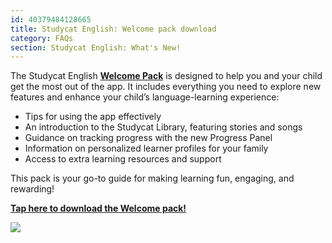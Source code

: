 ```yaml
---
id: 40379484128665
title: Studycat English: Welcome pack download
category: FAQs
section: Studycat English: What's New!
---
```

The Studycat English **[Welcome Pack](https://res.cloudinary.com/dam8jh3m8/image/upload/v1731059311/docs/studycat-English-welcome-pack-en.pdf)** is designed to help you and your child get the most out of the app. It includes everything you need to explore new features and enhance your child’s language-learning experience:

- Tips for using the app effectively
- An introduction to the Studycat Library, featuring stories and songs
- Guidance on tracking progress with the new Progress Panel
- Information on personalized learner profiles for your family
- Access to extra learning resources and support

This pack is your go-to guide for making learning fun, engaging, and rewarding!

  
**[Tap here to download the Welcome pack!](https://res.cloudinary.com/dam8jh3m8/image/upload/v1731059311/docs/studycat-English-welcome-pack-en.pdf)**

![](https://help.studycat.com/hc/article_attachments/40379484098969)